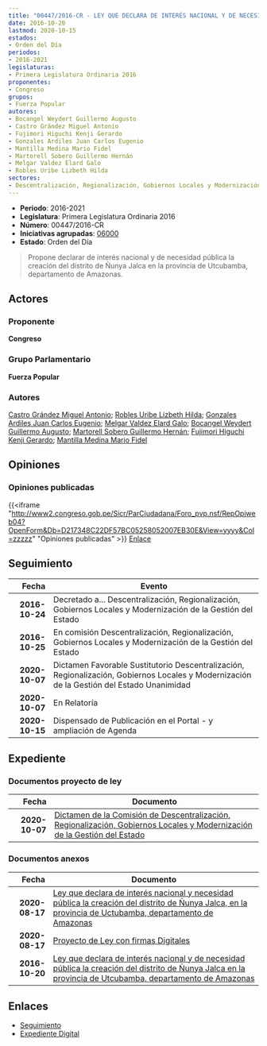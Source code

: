 ```yaml
---
title: "00447/2016-CR - LEY QUE DECLARA DE INTERÉS NACIONAL Y DE NECESIDAD PÚBLICA LA CREACIÓN DEL DISTRITO DE ÑUNYA JALCA EN LA PROVINCIA DE UTCUBAMBA, DEPARTAMENTO DE AMAZONAS"
date: 2016-10-20
lastmod: 2020-10-15
estados:
- Orden del Día
periodos:
- 2016-2021
legislaturas:
- Primera Legislatura Ordinaria 2016
proponentes:
- Congreso
grupos:
- Fuerza Popular
autores:
- Bocangel Weydert Guillermo Augusto
- Castro Grández Miguel Antonio
- Fujimori Higuchi Kenji Gerardo
- Gonzales Ardiles Juan Carlos Eugenio
- Mantilla Medina Mario Fidel
- Martorell Sobero Guillermo Hernán
- Melgar Valdez Elard Galo
- Robles Uribe Lizbeth Hilda
sectores:
- Descentralización, Regionalización, Gobiernos Locales y Modernización de la Gestión del Estado
---
```

- **Periodo**: 2016-2021
- **Legislatura**: Primera Legislatura Ordinaria 2016
- **Número**: 00447/2016-CR
- **Iniciativas agrupadas**: [06000](../../06000/06000)
- **Estado**: Orden del Día

> Propone declarar de interés nacional y de necesidad pública la creación del distrito de Ñunya Jalca en la provincia de Utcubamba, departamento de Amazonas.


## Actores

### Proponente

**Congreso**

### Grupo Parlamentario

**Fuerza Popular**

### Autores

[Castro Grández Miguel Antonio](mailto:mailto:macastro@congreso.gob.pe); [Robles Uribe Lizbeth Hilda](mailto:mailto:lroblesu@congreso.gob.pe); [Gonzales Ardiles Juan Carlos Eugenio](mailto:mailto:jgonzalesa@congreso.gob.pe); [Melgar Valdez Elard Galo](mailto:mailto:emelgar@congreso.gob.pe); [Bocangel Weydert Guillermo Augusto](mailto:mailto:gbocangel@congreso.gob.pe); [Martorell Sobero Guillermo Hernán](mailto:mailto:gmartorell@congreso.gob.pe); [Fujimori Higuchi Kenji Gerardo](mailto:mailto:kfujimorih@congreso.gob.pe); [Mantilla Medina Mario Fidel](mailto:mailto:mmantilla@congreso.gob.pe)

## Opiniones

### Opiniones publicadas

{{<iframe "http://www2.congreso.gob.pe/Sicr/ParCiudadana/Foro_pvp.nsf/RepOpiweb04?OpenForm&Db=D217348C22DF57BC05258052007EB30E&View=yyyy&Col=zzzzz" "Opiniones publicadas" >}}
[Enlace](http://www2.congreso.gob.pe/Sicr/ParCiudadana/Foro_pvp.nsf/RepOpiweb04?OpenForm&Db=D217348C22DF57BC05258052007EB30E&View=yyyy&Col=zzzzz)


## Seguimiento

| Fecha | Evento |
|------:|--------|
| **2016-10-24** | Decretado a... Descentralización, Regionalización, Gobiernos Locales y Modernización de la Gestión del Estado |
| **2016-10-25** | En comisión Descentralización, Regionalización, Gobiernos Locales y Modernización de la Gestión del Estado |
| **2020-10-07** | Dictamen Favorable Sustitutorio Descentralización, Regionalización, Gobiernos Locales y Modernización de la Gestión del Estado Unanimidad |
| **2020-10-07** | En Relatoría |
| **2020-10-15** | Dispensado de Publicación en el Portal - y ampliación de Agenda |

## Expediente

### Documentos proyecto de ley

| Fecha | Documento |
|------:|-----------|
| **2020-10-07** | [Dictamen de la Comisión de Descentralización, Regionalización, Gobiernos Locales y Modernización de la Gestión del Estado](http://www.leyes.congreso.gob.pe/Documentos/2016_2021/Dictamenes/Proyectos_de_Ley/00447DC08MAY20201007.pdf) |

### Documentos anexos

| Fecha | Documento |
|------:|-----------|
| **2020-08-17** | [Ley que declara de interés nacional y necesidad pública la creación del distrito de Ñunya Jalca, en la provincia de Uctubamba, departamento de Amazonas](http://www.leyes.congreso.gob.pe/Documentos/2016_2021/Proyectos_de_Ley_y_de_Resoluciones_Legislativas/PL06000-20200817.pdf) |
| **2020-08-17** | [Proyecto de Ley con firmas Digitales](http://www.leyes.congreso.gob.pe/Documentos/2016_2021/Proyectos_de_Ley_y_de_Resoluciones_Legislativas/Proyectos_Firmas_digitales/PL06000.pdf) |
| **2016-10-20** | [Ley que declara de interés nacional y de necesidad pública la creación del distrito de Ñunya Jalca en la provincia de Utcubamba, departamento de Amazonas](http://www.leyes.congreso.gob.pe/Documentos/2016_2021/Proyectos_de_Ley_y_de_Resoluciones_Legislativas/PL0044720161020...pdf) |

## Enlaces

- [Seguimiento](http://www2.congreso.gob.pe/Sicr/TraDocEstProc/CLProLey2016.nsf/f7fff46988ca05b1052578e100829cc7/7bbff97ac061c97205258052007d8958?OpenDocument)
- [Expediente Digital](http://www2.congreso.gob.pe/Sicr/TraDocEstProc/Expvirt_2011.nsf/visbusqptramdoc1621/00447?opendocument)

